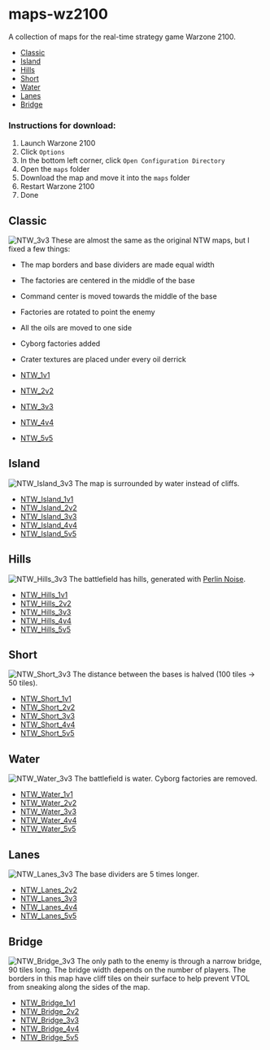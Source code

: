 # maps-wz2100
A collection of maps for the real-time strategy game Warzone 2100.
- [Classic](#Classic)
- [Island](#Island)
- [Hills](#Hills)
- [Short](#Short)
- [Water](#Water)
- [Lanes](#Lanes)
- [Bridge](#Bridge)

### Instructions for download:
1. Launch Warzone 2100
2. Click `Options`
3. In the bottom left corner, click `Open Configuration Directory`
4. Open the `maps` folder
5. Download the map and move it into the `maps` folder
6. Restart Warzone 2100
7. Done

## Classic
![NTW_3v3](https://github.com/aco4/maps-wz2100/raw/main/images/NTW_3v3.png)
These are almost the same as the original NTW maps, but I fixed a few things:
- The map borders and base dividers are made equal width
- The factories are centered in the middle of the base
- Command center is moved towards the middle of the base
- Factories are rotated to point the enemy
- All the oils are moved to one side
- Cyborg factories added
- Crater textures are placed under every oil derrick

- [NTW_1v1](https://github.com/aco4/maps-wz2100/raw/main/maps/2c-NTW_1v1.wz)
- [NTW_2v2](https://github.com/aco4/maps-wz2100/raw/main/maps/4c-NTW_2v2.wz)
- [NTW_3v3](https://github.com/aco4/maps-wz2100/raw/main/maps/6c-NTW_3v3.wz)
- [NTW_4v4](https://github.com/aco4/maps-wz2100/raw/main/maps/8c-NTW_4v4.wz)
- [NTW_5v5](https://github.com/aco4/maps-wz2100/raw/main/maps/10c-NTW_5v5.wz)

## Island
![NTW_Island_3v3](https://github.com/aco4/maps-wz2100/raw/main/images/NTW_Island_3v3.png)
The map is surrounded by water instead of cliffs.
- [NTW_Island_1v1](https://github.com/aco4/maps-wz2100/raw/main/maps/2c-NTW_Island_1v1.wz)
- [NTW_Island_2v2](https://github.com/aco4/maps-wz2100/raw/main/maps/4c-NTW_Island_2v2.wz)
- [NTW_Island_3v3](https://github.com/aco4/maps-wz2100/raw/main/maps/6c-NTW_Island_3v3.wz)
- [NTW_Island_4v4](https://github.com/aco4/maps-wz2100/raw/main/maps/8c-NTW_Island_4v4.wz)
- [NTW_Island_5v5](https://github.com/aco4/maps-wz2100/raw/main/maps/10c-NTW_Island_5v5.wz)

## Hills
![NTW_Hills_3v3](https://github.com/aco4/maps-wz2100/raw/main/images/NTW_Hills_3v3.png)
The battlefield has hills, generated with [Perlin Noise](http://kitfox.com/projects/perlinNoiseMaker/).

[comment]: # (The settings used were: Random seed `2`, Width `158`, Height `101`, Cell Size `12`, Levels `1`, Attenuation `.4`, Groovy `True`)

- [NTW_Hills_1v1](https://github.com/aco4/maps-wz2100/raw/main/maps/2c-NTW_Hills_1v1.wz)
- [NTW_Hills_2v2](https://github.com/aco4/maps-wz2100/raw/main/maps/4c-NTW_Hills_2v2.wz)
- [NTW_Hills_3v3](https://github.com/aco4/maps-wz2100/raw/main/maps/6c-NTW_Hills_3v3.wz)
- [NTW_Hills_4v4](https://github.com/aco4/maps-wz2100/raw/main/maps/8c-NTW_Hills_4v4.wz)
- [NTW_Hills_5v5](https://github.com/aco4/maps-wz2100/raw/main/maps/10c-NTW_Hills_5v5.wz)

## Short
![NTW_Short_3v3](https://github.com/aco4/maps-wz2100/raw/main/images/NTW_Short_3v3.png)
The distance between the bases is halved (100 tiles -> 50 tiles).
- [NTW_Short_1v1](https://github.com/aco4/maps-wz2100/raw/main/maps/2c-NTW_Short_1v1.wz)
- [NTW_Short_2v2](https://github.com/aco4/maps-wz2100/raw/main/maps/4c-NTW_Short_2v2.wz)
- [NTW_Short_3v3](https://github.com/aco4/maps-wz2100/raw/main/maps/6c-NTW_Short_3v3.wz)
- [NTW_Short_4v4](https://github.com/aco4/maps-wz2100/raw/main/maps/8c-NTW_Short_4v4.wz)
- [NTW_Short_5v5](https://github.com/aco4/maps-wz2100/raw/main/maps/10c-NTW_Short_5v5.wz)

## Water
![NTW_Water_3v3](https://github.com/aco4/maps-wz2100/raw/main/images/NTW_Water_3v3.png)
The battlefield is water. Cyborg factories are removed.
- [NTW_Water_1v1](https://github.com/aco4/maps-wz2100/raw/main/maps/2c-NTW_Water_1v1.wz)
- [NTW_Water_2v2](https://github.com/aco4/maps-wz2100/raw/main/maps/4c-NTW_Water_2v2.wz)
- [NTW_Water_3v3](https://github.com/aco4/maps-wz2100/raw/main/maps/6c-NTW_Water_3v3.wz)
- [NTW_Water_4v4](https://github.com/aco4/maps-wz2100/raw/main/maps/8c-NTW_Water_4v4.wz)
- [NTW_Water_5v5](https://github.com/aco4/maps-wz2100/raw/main/maps/10c-NTW_Water_5v5.wz)

## Lanes
![NTW_Lanes_3v3](https://github.com/aco4/maps-wz2100/raw/main/images/NTW_Lanes_3v3.png)
The base dividers are 5 times longer.
- [NTW_Lanes_2v2](https://github.com/aco4/maps-wz2100/raw/main/maps/4c-NTW_Lanes_2v2.wz)
- [NTW_Lanes_3v3](https://github.com/aco4/maps-wz2100/raw/main/maps/6c-NTW_Lanes_3v3.wz)
- [NTW_Lanes_4v4](https://github.com/aco4/maps-wz2100/raw/main/maps/8c-NTW_Lanes_4v4.wz)
- [NTW_Lanes_5v5](https://github.com/aco4/maps-wz2100/raw/main/maps/10c-NTW_Lanes_5v5.wz)

## Bridge
![NTW_Bridge_3v3](https://github.com/aco4/maps-wz2100/raw/main/images/NTW_Bridge_3v3.png)
The only path to the enemy is through a narrow bridge, 90 tiles long. The bridge width depends on the number of players. The borders in this map have cliff tiles on their surface to help prevent VTOL from sneaking along the sides of the map.
- [NTW_Bridge_1v1](https://github.com/aco4/maps-wz2100/raw/main/maps/2c-NTW_Bridge_1v1.wz)
- [NTW_Bridge_2v2](https://github.com/aco4/maps-wz2100/raw/main/maps/4c-NTW_Bridge_2v2.wz)
- [NTW_Bridge_3v3](https://github.com/aco4/maps-wz2100/raw/main/maps/6c-NTW_Bridge_3v3.wz)
- [NTW_Bridge_4v4](https://github.com/aco4/maps-wz2100/raw/main/maps/8c-NTW_Bridge_4v4.wz)
- [NTW_Bridge_5v5](https://github.com/aco4/maps-wz2100/raw/main/maps/10c-NTW_Bridge_5v5.wz)
